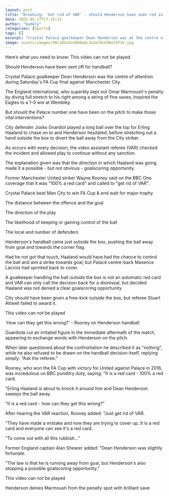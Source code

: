 ```yaml
---
layout: post
title: "Breaking: 'Get rid of VAR' - should Henderson have seen red in FA Cup final?"
date: 2025-05-17T17:14:13
author: "badely"
categories: [Sports]
tags: []
excerpt: "Crystal Palace goalkeeper Dean Henderson was at the centre of attention during Saturday's FA Cup final against Manchester City, but should he have bee"
image: assets/images/98c1052424d80adc3a3a7dcb36e7df3e.jpg
---
```


Here’s what you need to know: This video can not be played

Should Henderson have been sent off for handball?

Crystal Palace goalkeeper Dean Henderson was the centre of attention during Saturday's FA Cup final against Manchester City.

The England international, who superbly kept out Omar Marmoush's penalty by diving full stretch to his right among a string of fine saves, inspired the Eagles to a 1-0 win at Wembley.

But should the Palace number one have been on the pitch to make those vital interventions?

City defender Josko Gvardiol played a long ball over the top for Erling Haaland to chase on to and Henderson hesitated, before stretching out a hand outside the box to divert the ball away from the City striker.

As occurs with every decision, the video assistant referee (VAR) checked the incident and allowed play to continue without any sanction.

The explanation given was that the direction in which Haaland was going made it a possible - but not obvious - goalscoring opportunity.

Former Manchester United striker Wayne Rooney said on the BBC One coverage that it was "100% a red card" and called to "get rid of VAR".

Crystal Palace beat Man City to win FA Cup & end wait for major trophy

The distance between the offence and the goal

The direction of the play

The likelihood of keeping or gaining control of the ball

The local and number of defenders

Henderson's handball came just outside the box, pushing the ball away from goal and towards the corner flag.

Had he not got that touch, Haaland would have had the chance to control the ball and aim a strike towards goal, but Palace centre-back Maxence Lacroix had sprinted back to cover.

A goalkeeper handling the ball outside the box is not an automatic red card and VAR can only call the decision back for a dismissal, but decided Haaland was not denied a clear goalscoring opportunity.

City should have been given a free-kick outside the box, but referee Stuart Attwell failed to award it.

This video can not be played

'How can they get this wrong?' - Rooney on Henderson handball

Guardiola cut an irritated figure in the immediate aftermath of the match, appearing to exchange words with Henderson on the pitch.

When later questioned about the confrontation he described it as "nothing", while he also refused to be drawn on the handball decision itself, replying simply: "Ask the referee."

Rooney, who won the FA Cup with victory for United against Palace in 2016, was incredulous on BBC punditry duty, saying: "It is a red card - 100% a red card.

"Erling Haaland is about to knock it around him and Dean Henderson sweeps the ball away.

"It is a red card - how can they get this wrong?"

After hearing the VAR reaction, Rooney added: "Just get rid of VAR.

"They have made a mistake and now they are trying to cover up. It is a red card and everyone can see it's a red card.

"To come out with all this rubbish..."

Former England captain Alan Shearer added: "Dean Henderson was slightly fortunate.

"The law is that he is running away from goal, but Henderson's also stopping a possible goalscoring opportunity."

This video can not be played

Henderson denies Marmoush from the penalty spot with brilliant save

